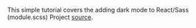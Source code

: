 This simple tutorial covers the adding dark mode to React/Sass (module.scss) Project [source](https://javascript.plainenglish.io/the-best-way-to-add-dark-mode-to-your-react-sass-project-ce3ae3bd8616).
